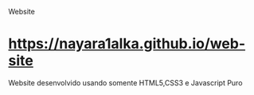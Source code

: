 Website

#  https://nayara1alka.github.io/web-site
Website desenvolvido usando somente HTML5,CSS3 e Javascript Puro
